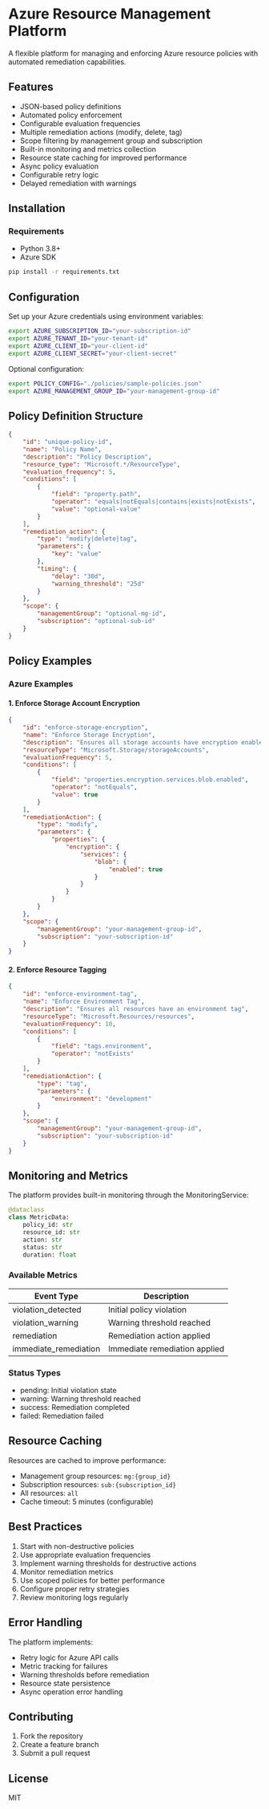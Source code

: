 # Azure Resource Management Platform

A flexible platform for managing and enforcing Azure resource policies with automated remediation capabilities.

## Features

- JSON-based policy definitions
- Automated policy enforcement
- Configurable evaluation frequencies
- Multiple remediation actions (modify, delete, tag)
- Scope filtering by management group and subscription
- Built-in monitoring and metrics collection
- Resource state caching for improved performance
- Async policy evaluation
- Configurable retry logic
- Delayed remediation with warnings

## Installation

### Requirements
- Python 3.8+
- Azure SDK

```bash
pip install -r requirements.txt
```

## Configuration

Set up your Azure credentials using environment variables:

```bash
export AZURE_SUBSCRIPTION_ID="your-subscription-id"
export AZURE_TENANT_ID="your-tenant-id"
export AZURE_CLIENT_ID="your-client-id"
export AZURE_CLIENT_SECRET="your-client-secret"
```

Optional configuration:
```bash
export POLICY_CONFIG="./policies/sample-policies.json"
export AZURE_MANAGEMENT_GROUP_ID="your-management-group-id"
```

## Policy Definition Structure

```json
{
    "id": "unique-policy-id",
    "name": "Policy Name",
    "description": "Policy Description",
    "resource_type": "Microsoft.*/ResourceType",
    "evaluation_frequency": 5,
    "conditions": [
        {
            "field": "property.path",
            "operator": "equals|notEquals|contains|exists|notExists",
            "value": "optional-value"
        }
    ],
    "remediation_action": {
        "type": "modify|delete|tag",
        "parameters": {
            "key": "value"
        },
        "timing": {
            "delay": "30d",
            "warning_threshold": "25d"
        }
    },
    "scope": {
        "managementGroup": "optional-mg-id",
        "subscription": "optional-sub-id"
    }
}
```

## Policy Examples

### Azure Examples

#### 1. Enforce Storage Account Encryption

```json
{
    "id": "enforce-storage-encryption",
    "name": "Enforce Storage Encryption",
    "description": "Ensures all storage accounts have encryption enabled",
    "resourceType": "Microsoft.Storage/storageAccounts",
    "evaluationFrequency": 5,
    "conditions": [
        {
            "field": "properties.encryption.services.blob.enabled",
            "operator": "notEquals",
            "value": true
        }
    ],
    "remediationAction": {
        "type": "modify",
        "parameters": {
            "properties": {
                "encryption": {
                    "services": {
                        "blob": {
                            "enabled": true
                        }
                    }
                }
            }
        }
    },
    "scope": {
        "managementGroup": "your-management-group-id",
        "subscription": "your-subscription-id"
    }
}
```

#### 2. Enforce Resource Tagging

```json
{
    "id": "enforce-environment-tag",
    "name": "Enforce Environment Tag",
    "description": "Ensures all resources have an environment tag",
    "resourceType": "Microsoft.Resources/resources",
    "evaluationFrequency": 10,
    "conditions": [
        {
            "field": "tags.environment",
            "operator": "notExists"
        }
    ],
    "remediationAction": {
        "type": "tag",
        "parameters": {
            "environment": "development"
        }
    },
    "scope": {
        "managementGroup": "your-management-group-id",
        "subscription": "your-subscription-id"
    }
}
```

## Monitoring and Metrics

The platform provides built-in monitoring through the MonitoringService:

```python
@dataclass
class MetricData:
    policy_id: str
    resource_id: str
    action: str
    status: str
    duration: float
```

### Available Metrics

| Event Type | Description |
|------------|-------------|
| violation_detected | Initial policy violation |
| violation_warning | Warning threshold reached |
| remediation | Remediation action applied |
| immediate_remediation | Immediate remediation applied |

### Status Types

- pending: Initial violation state
- warning: Warning threshold reached
- success: Remediation completed
- failed: Remediation failed

## Resource Caching

Resources are cached to improve performance:
- Management group resources: `mg:{group_id}`
- Subscription resources: `sub:{subscription_id}`
- All resources: `all`
- Cache timeout: 5 minutes (configurable)

## Best Practices

1. Start with non-destructive policies
2. Use appropriate evaluation frequencies
3. Implement warning thresholds for destructive actions
4. Monitor remediation metrics
5. Use scoped policies for better performance
6. Configure proper retry strategies
7. Review monitoring logs regularly

## Error Handling

The platform implements:
- Retry logic for Azure API calls
- Metric tracking for failures
- Warning thresholds before remediation
- Resource state persistence
- Async operation error handling

## Contributing

1. Fork the repository
2. Create a feature branch
3. Submit a pull request

## License

MIT
